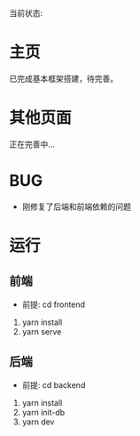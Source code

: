 当前状态:

# 主页
已完成基本框架搭建，待完善。

# 其他页面
正在完善中...

# BUG
- 刚修复了后端和前端依赖的问题

# 运行
## 前端
* 前提: cd frontend
1. yarn install
2. yarn serve

## 后端
* 前提: cd backend
1. yarn install
2. yarn init-db
3. yarn dev
